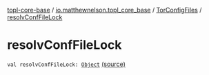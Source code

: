[topl-core-base](../../index.md) / [io.matthewnelson.topl_core_base](../index.md) / [TorConfigFiles](index.md) / [resolvConfFileLock](./resolv-conf-file-lock.md)

# resolvConfFileLock

`val resolvConfFileLock: `[`Object`](https://docs.oracle.com/javase/6/docs/api/java/lang/Object.html) [(source)](https://github.com/05nelsonm/TorOnionProxyLibrary-Android/blob/master/topl-core-base/src/main/java/io/matthewnelson/topl_core_base/TorConfigFiles.kt#L202)